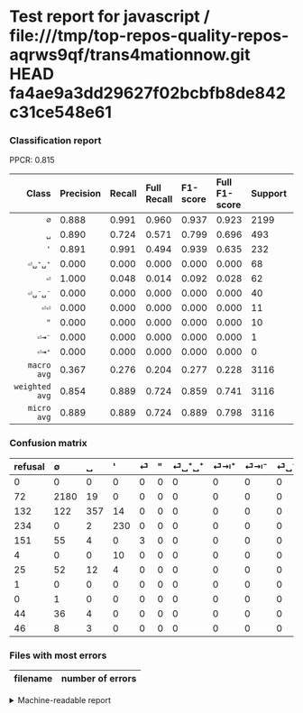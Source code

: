 # Test report for javascript / file:///tmp/top-repos-quality-repos-aqrws9qf/trans4mationnow.git HEAD fa4ae9a3dd29627f02bcbfb8de842c31ce548e61

### Classification report

PPCR: 0.815

| Class | Precision | Recall | Full Recall | F1-score | Full F1-score | Support | Full Support | PPCR |
|------:|:----------|:-------|:------------|:---------|:---------|:--------|:-------------|:-----|
| `∅` | 0.888| 0.991| 0.960| 0.937| 0.923| 2199| 2271| 0.968 |
| `␣` | 0.890| 0.724| 0.571| 0.799| 0.696| 493| 625| 0.789 |
| `'` | 0.891| 0.991| 0.494| 0.939| 0.635| 232| 466| 0.498 |
| `⏎␣⁺␣⁺` | 0.000| 0.000| 0.000| 0.000| 0.000| 68| 93| 0.731 |
| `⏎` | 1.000| 0.048| 0.014| 0.092| 0.028| 62| 213| 0.291 |
| `⏎␣⁻␣⁻` | 0.000| 0.000| 0.000| 0.000| 0.000| 40| 84| 0.476 |
| `⏎⏎` | 0.000| 0.000| 0.000| 0.000| 0.000| 11| 57| 0.193 |
| `"` | 0.000| 0.000| 0.000| 0.000| 0.000| 10| 14| 0.714 |
| `⏎⇥⁻` | 0.000| 0.000| 0.000| 0.000| 0.000| 1| 1| 1.000 |
| `⏎⇥⁺` | 0.000| 0.000| 0.000| 0.000| 0.000| 0| 1| 0.000 |
| `macro avg` | 0.367| 0.276| 0.204| 0.277| 0.228| 3116| 3825| 0.815 |
| `weighted avg` | 0.854| 0.889| 0.724| 0.859| 0.741| 3116| 3825| 0.815 |
| `micro avg` | 0.889| 0.889| 0.724| 0.889| 0.798| 3116| 3825| 0.815 |

### Confusion matrix

|refusal|  ∅| ␣| '| ⏎| "| ⏎␣⁺␣⁺| ⏎⇥⁺| ⏎⇥⁻| ⏎␣⁻␣⁻| ⏎⏎| 
|:---|:---|:---|:---|:---|:---|:---|:---|:---|:---|:---|
|0 |0 |0 |0 |0 |0 |0 |0 |0 |0 |0 |
|72 |2180 |19 |0 |0 |0 |0 |0 |0 |0 |0 |
|132 |122 |357 |14 |0 |0 |0 |0 |0 |0 |0 |
|234 |0 |2 |230 |0 |0 |0 |0 |0 |0 |0 |
|151 |55 |4 |0 |3 |0 |0 |0 |0 |0 |0 |
|4 |0 |0 |10 |0 |0 |0 |0 |0 |0 |0 |
|25 |52 |12 |4 |0 |0 |0 |0 |0 |0 |0 |
|1 |0 |0 |0 |0 |0 |0 |0 |0 |0 |0 |
|0 |1 |0 |0 |0 |0 |0 |0 |0 |0 |0 |
|44 |36 |4 |0 |0 |0 |0 |0 |0 |0 |0 |
|46 |8 |3 |0 |0 |0 |0 |0 |0 |0 |0 |

### Files with most errors

| filename | number of errors|
|:----:|:-----|

<details>
    <summary>Machine-readable report</summary>
```json
{
  "cl_report": {"\"": {"f1-score": 0.0, "precision": 0.0, "recall": 0.0, "support": 10}, "\u0027": {"f1-score": 0.9387755102040817, "precision": 0.8914728682170543, "recall": 0.9913793103448276, "support": 232}, "macro avg": {"f1-score": 0.2766770793832665, "precision": 0.36700927407037265, "recall": 0.27552640471121215, "support": 3116}, "micro avg": {"f1-score": 0.8889602053915276, "precision": 0.8889602053915276, "recall": 0.8889602053915276, "support": 3116}, "weighted avg": {"f1-score": 0.859366476730093, "precision": 0.8540432686054794, "recall": 0.8889602053915276, "support": 3116}, "\u2205": {"f1-score": 0.9370298732000859, "precision": 0.8883455582722086, "recall": 0.9913597089586176, "support": 2199}, "\u23ce": {"f1-score": 0.09230769230769231, "precision": 1.0, "recall": 0.04838709677419355, "support": 62}, "\u23ce\u21e5\u207a": {"f1-score": 0.0, "precision": 0.0, "recall": 0.0, "support": 0}, "\u23ce\u21e5\u207b": {"f1-score": 0.0, "precision": 0.0, "recall": 0.0, "support": 1}, "\u23ce\u23ce": {"f1-score": 0.0, "precision": 0.0, "recall": 0.0, "support": 11}, "\u23ce\u2423\u207a\u2423\u207a": {"f1-score": 0.0, "precision": 0.0, "recall": 0.0, "support": 68}, "\u23ce\u2423\u207b\u2423\u207b": {"f1-score": 0.0, "precision": 0.0, "recall": 0.0, "support": 40}, "\u2423": {"f1-score": 0.7986577181208052, "precision": 0.8902743142144638, "recall": 0.7241379310344828, "support": 493}},
  "cl_report_full": {"\"": {"f1-score": 0.0, "precision": 0.0, "recall": 0.0, "support": 14}, "\u0027": {"f1-score": 0.6353591160220994, "precision": 0.8914728682170543, "recall": 0.49356223175965663, "support": 466}, "macro avg": {"f1-score": 0.22817946492997382, "precision": 0.36700927407037265, "recall": 0.20387762852572164, "support": 3825}, "micro avg": {"f1-score": 0.7981558853191183, "precision": 0.8889602053915276, "recall": 0.7241830065359477, "support": 3825}, "weighted avg": {"f1-score": 0.7405238664494261, "precision": 0.8371975335449341, "recall": 0.7241830065359477, "support": 3825}, "\u2205": {"f1-score": 0.9227513227513227, "precision": 0.8883455582722086, "recall": 0.959929546455306, "support": 2271}, "\u23ce": {"f1-score": 0.02777777777777778, "precision": 1.0, "recall": 0.014084507042253521, "support": 213}, "\u23ce\u21e5\u207a": {"f1-score": 0.0, "precision": 0.0, "recall": 0.0, "support": 1}, "\u23ce\u21e5\u207b": {"f1-score": 0.0, "precision": 0.0, "recall": 0.0, "support": 1}, "\u23ce\u23ce": {"f1-score": 0.0, "precision": 0.0, "recall": 0.0, "support": 57}, "\u23ce\u2423\u207a\u2423\u207a": {"f1-score": 0.0, "precision": 0.0, "recall": 0.0, "support": 93}, "\u23ce\u2423\u207b\u2423\u207b": {"f1-score": 0.0, "precision": 0.0, "recall": 0.0, "support": 84}, "\u2423": {"f1-score": 0.695906432748538, "precision": 0.8902743142144638, "recall": 0.5712, "support": 625}},
  "ppcr": 0.814640522875817
}
```
</details>
